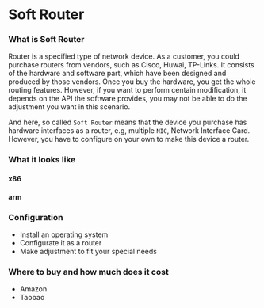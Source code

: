 # Soft Router

### What is Soft Router

Router is a specified type of network device. As a customer, you could purchase routers from vendors, such as Cisco, Huwai, TP-Links. It consists of the hardware and software part, which have been designed and produced by those vendors. Once you buy the hardware, you get the whole routing features. However, if you want to perform centain modification, it depends on the API the software provides, you may not be able to do the adjustment you want in this scenario.

And here, so called `Soft Router` means that the device you purchase has hardware interfaces as a router, e.g, multiple `NIC`, Network Interface Card. However, you have to configure on your own to make this device a router.

### What it looks like
#### x86

#### arm

### Configuration
* Install an operating system
* Configurate it as a router
* Make adjustment to fit your special needs

### Where to buy and how much does it cost
* Amazon
* Taobao
